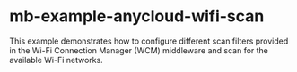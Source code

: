 # mb-example-anycloud-wifi-scan
This example demonstrates how to configure different scan filters provided in the Wi-Fi Connection Manager (WCM) middleware and scan for the available Wi-Fi networks.
